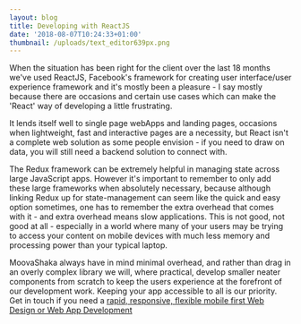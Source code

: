 ```yaml
---
layout: blog
title: Developing with ReactJS
date: '2018-08-07T10:24:33+01:00'
thumbnail: /uploads/text_editor639px.png
---
```

When the situation has been right for the client over the last 18 months we've used ReactJS, Facebook's framework for creating user interface/user experience framework and it's mostly been a pleasure - I say mostly because there are occasions and certain use cases which can make the 'React' way of developing a little frustrating.

It lends itself well to single page webApps and landing pages, occasions when lightweight, fast and interactive pages are a necessity, but React isn't a complete web solution as some people envision - if you need to draw on data, you will still need a backend solution to connect with.

The Redux framework can be extremely helpful in managing state across large JavaScript apps. However it's important to remember to only add these large frameworks when absolutely necessary, because although linking Redux up for state-management can seem like the quick and easy option sometimes, one has to remember the extra overhead that comes with it - and extra overhead means slow applications. This is not good, not good at all - especially in a world where many of your users may be trying to access your content on mobile devices with much less memory and processing power than your typical laptop.

MoovaShaka always have in mind minimal overhead, and rather than drag in an overly complex library we will, where practical, develop smaller neater components from scratch to keep the users experience at the forefront of our development work. Keeping your app accessible to all is our priority. Get in touch if you need a [rapid, responsive, flexible mobile first Web Design or Web App Development](https://www.moovashaka.co.uk)
